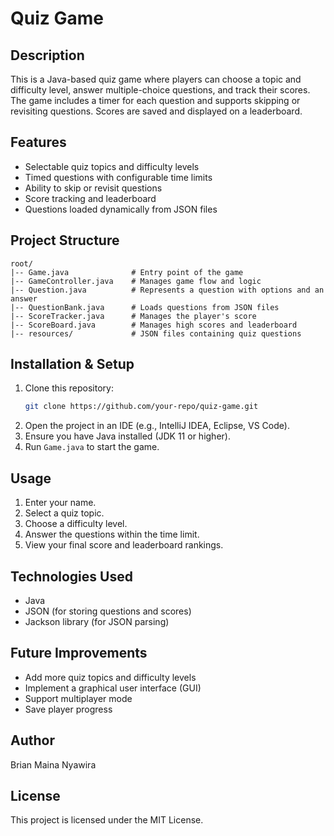 # Quiz Game

## Description
This is a Java-based quiz game where players can choose a topic and difficulty level, answer multiple-choice questions, and track their scores. The game includes a timer for each question and supports skipping or revisiting questions. Scores are saved and displayed on a leaderboard.

## Features
- Selectable quiz topics and difficulty levels
- Timed questions with configurable time limits
- Ability to skip or revisit questions
- Score tracking and leaderboard
- Questions loaded dynamically from JSON files

## Project Structure
```
root/
|-- Game.java              # Entry point of the game
|-- GameController.java    # Manages game flow and logic
|-- Question.java          # Represents a question with options and an answer
|-- QuestionBank.java      # Loads questions from JSON files
|-- ScoreTracker.java      # Manages the player's score
|-- ScoreBoard.java        # Manages high scores and leaderboard
|-- resources/             # JSON files containing quiz questions
```

## Installation & Setup
1. Clone this repository:
   ```sh
   git clone https://github.com/your-repo/quiz-game.git
   ```
2. Open the project in an IDE (e.g., IntelliJ IDEA, Eclipse, VS Code).
3. Ensure you have Java installed (JDK 11 or higher).
4. Run `Game.java` to start the game.

## Usage
1. Enter your name.
2. Select a quiz topic.
3. Choose a difficulty level.
4. Answer the questions within the time limit.
5. View your final score and leaderboard rankings.

## Technologies Used
- Java
- JSON (for storing questions and scores)
- Jackson library (for JSON parsing)

## Future Improvements
- Add more quiz topics and difficulty levels
- Implement a graphical user interface (GUI)
- Support multiplayer mode
- Save player progress

## Author
Brian Maina Nyawira

## License
This project is licensed under the MIT License.


